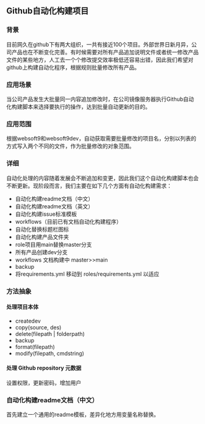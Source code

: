 ## Github自动化构建项目

### 背景
目前网久在github下有两大组织，一共有接近100个项目。外部世界日新月异，公司产品也在不断变化完善。有时候需要对所有产品追加说明文件或者统一修改产品文件的某些地方，人工去一个个修改提交效率极低还容易出错，因此我们希望对github上构建自动化程序，根据规则批量修改所有产品。

### 应用场景
当公司产品发生大批量同一内容追加修改时，在公司镜像服务器执行Github自动化构建脚本来选择要执行的操作，达到批量自动更新的目的。

### 应用范围
根据websoft9和websoft9dev，自动获取需要批量修改的项目名，分别以列表的方式写入两个不同的文件，作为批量修改的对象范围。

### 详细
自动化处理的内容随着发展会不断追加和变更，因此我们这个自动化构建脚本也会不断更新。现阶段而言，我们主要在如下几个方面有自动化构建需求：

- 自动化构建readme文档（中文）
- 自动化构建readme文档（英文）
- 自动化构建issue标准模板
- workflows（目前已有文档自动化构建程序）
- 自动化替换标题栏图标
- 自动化构建产品文件夹
- role项目用main替换master分支
- 所有产品创建dev分支
- workflows 文档构建中  master>>main
- backup
- 将requirements.yml 移动到 roles/requirements.yml 以适应 

### 方法抽象

#### 处理项目本体

* createdev
* copy(source, des)
* delete(filepath | folderpath)
* backup
* format(filepath)
* modify(filepath, cmdstring)

#### 处理 Github repository 元数据

设置权限，更新密码，增加用户


### 自动化构建readme文档（中文）
首先建立一个通用的readme模板，差异化地方用变量名称替换。
